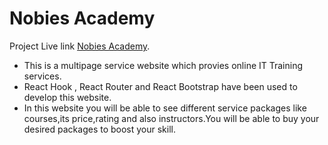 # Nobies Academy

Project Live link [Nobies Academy](https://nobies-academy-rickon.netlify.app/).

- This is a multipage service website which provies online IT Training services.
- React Hook , React Router and React Bootstrap have been used to develop this website.
- In this website you will be able to see different service packages like courses,its price,rating and also instructors.You will be able to buy your desired packages to boost your skill.
